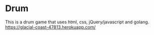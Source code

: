 # Drum

This is a drum game that uses html, css, jQuery/javascript and golang.
https://glacial-coast-47813.herokuapp.com/
